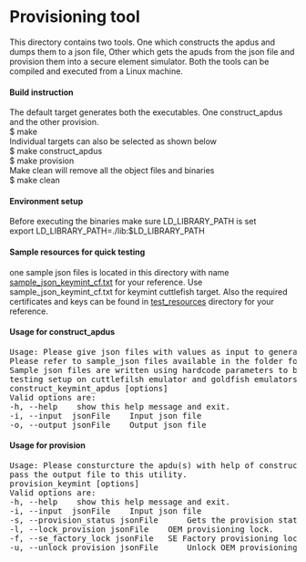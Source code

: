 # Provisioning tool
This directory contains two tools. One which constructs the apdus and dumps them to a json file, Other which gets the apuds from the json file and provision them into a secure element simulator. Both the tools can be compiled and executed from a Linux machine.  

#### Build instruction
The default target generates both the executables. One construct_apdus and the other provision.  
$ make  
Individual targets can also be selected as shown below  
$ make construct_apdus  
$ make provision  
Make clean will remove all the object files and binaries  
$ make clean

#### Environment setup
Before executing the binaries make sure LD_LIBRARY_PATH is set  
export LD_LIBRARY_PATH=./lib:$LD_LIBRARY_PATH  

#### Sample resources for quick testing
one sample json files is located in this directory with name
[sample_json_keymint_cf.txt](sample_json_keymint_cf.txt)
for your reference. Use sample_json_keymint_cf.txt for keymint
cuttlefish target. Also the required certificates and keys can be found in 
[test_resources](test_resources) directory for your reference.

#### Usage for construct_apdus
<pre>
Usage: Please give json files with values as input to generate the apdus command.
Please refer to sample_json files available in the folder for reference.
Sample json files are written using hardcode parameters to be used for 
testing setup on cuttlefilsh emulator and goldfish emulators
construct_keymint_apdus [options]
Valid options are:
-h, --help    show this help message and exit.
-i, --input  jsonFile 	 Input json file 
-o, --output jsonFile 	 Output json file
</pre>

#### Usage for provision
<pre>
Usage: Please consturcture the apdu(s) with help of construct apdu tool and
pass the output file to this utility.
provision_keymint [options] 
Valid options are: 
-h, --help    show this help message and exit. 
-i, --input  jsonFile 	 Input json file 
-s, --provision_status jsonFile 	 Gets the provision status of applet. 
-l, --lock_provision jsonFile 	 OEM provisioning lock. 
-f, --se_factory_lock jsonFile 	 SE Factory provisioning lock. 
-u, --unlock_provision jsonFile 	 Unlock OEM provisioning. 
</pre>
